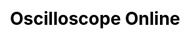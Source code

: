 ---
permalink: /projects/Oscilloscope-Online
layout: project
css:
  - project

title: Oscilloscope Online
image: /assets/img/Projects/OO/OO.png
description: A web-based oscilloscope that interfaces with microcontrollers to capture, visualize, and analyze real-time signals.

icons:
  - HTML5
  - Processing IDE
  - JavaScript
repositories:
  - name: Oscilloscope-Online
---